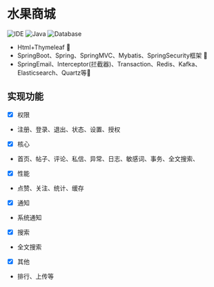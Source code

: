 # 水果商城
![IDE](https://img.shields.io/badge/IDE-IntelliJ%20IDEA-brightgreen.svg) ![Java](https://img.shields.io/badge/Java-1.8-blue.svg) ![Database](https://img.shields.io/badge/Database-MySQL-lightgrey.svg) 
- Html+Thymeleaf 🎄
- SpringBoot、Spring、SpringMVC、Mybatis、SpringSecurity框架 🎨
- SpringEmail、Interceptor(拦截器)、Transaction、Redis、Kafka、Elasticsearch、Quartz等💼

## 实现功能
- [x] 权限
* 注册、登录、退出、状态、设置、授权
- [x] 核心
* 首页、帖子、评论、私信、异常、日志、敏感词、事务、全文搜索、
- [x] 性能
* 点赞、关注、统计、缓存
- [x] 通知
* 系统通知
- [x] 搜索
* 全文搜索
- [x] 其他
* 排行、上传等




